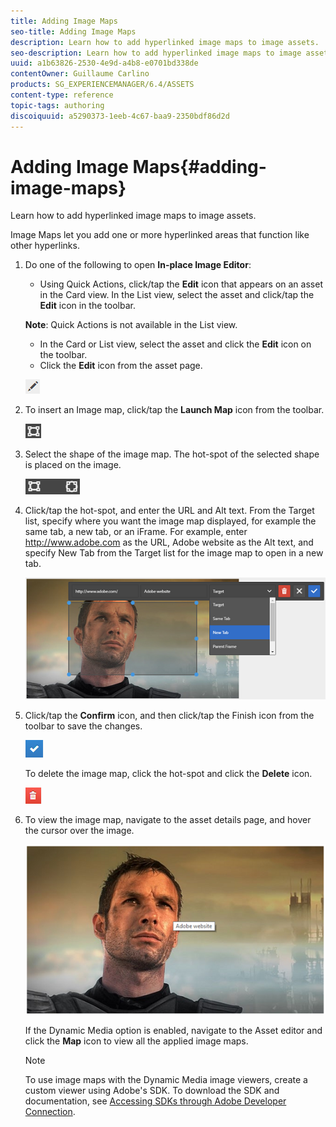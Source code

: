 ```yaml
---
title: Adding Image Maps
seo-title: Adding Image Maps
description: Learn how to add hyperlinked image maps to image assets.
seo-description: Learn how to add hyperlinked image maps to image assets.
uuid: a1b63826-2530-4e9d-a4b8-e0701bd338de
contentOwner: Guillaume Carlino
products: SG_EXPERIENCEMANAGER/6.4/ASSETS
content-type: reference
topic-tags: authoring
discoiquuid: a5290373-1eeb-4c67-baa9-2350bdf86d2d
---
```


# Adding Image Maps{#adding-image-maps}

Learn how to add hyperlinked image maps to image assets.

Image Maps let you add one or more hyperlinked areas that function like other hyperlinks.

1. Do one of the following to open **In-place Image Editor**:

    * Using Quick Actions, click/tap the **Edit** icon that appears on an asset in the Card view. In the List view, select the asset and click/tap the **Edit** icon in the toolbar.

   **Note**: Quick Actions is not available in the List view.

    * In the Card or List view, select the asset and click the **Edit** icon on the toolbar.
    * Click the **Edit** icon from the asset page.

   ![](assets/chlimage_1-425.png)

1. To insert an Image map, click/tap the **Launch Map** icon from the toolbar.

   ![](assets/chlimage_1-426.png)

1. Select the shape of the image map. The hot-spot of the selected shape is placed on the image.

   ![](assets/chlimage_1-427.png)

1. Click/tap the hot-spot, and enter the URL and Alt text. From the Target list, specify where you want the image map displayed, for example the same tab, a new tab, or an iFrame. For example, enter http://www.adobe.com as the URL, Adobe website as the Alt text, and specify New Tab from the Target list for the image map to open in a new tab.

   ![](assets/chlimage_1-428.png)

1. Click/tap the **Confirm** icon, and then click/tap the Finish icon from the toolbar to save the changes.

   ![](assets/chlimage_1-429.png)

   To delete the image map, click the hot-spot and click the **Delete** icon.

   ![](assets/chlimage_1-430.png)

1. To view the image map, navigate to the asset details page, and hover the cursor over the image.

   ![](assets/chlimage_1-431.png)

   If the Dynamic Media option is enabled, navigate to the Asset editor and click the **Map** icon to view all the applied image maps.

   >[!NOTE]
   >
   >To use image maps with the Dynamic Media image viewers, create a custom viewer using Adobe's SDK. To download the SDK and documentation, see [Accessing SDKs through Adobe Developer Connection](http://help.adobe.com/en_US/scene7/using/WSd4272150f67705c11b002eec12fcba4dee6-8000.html).


